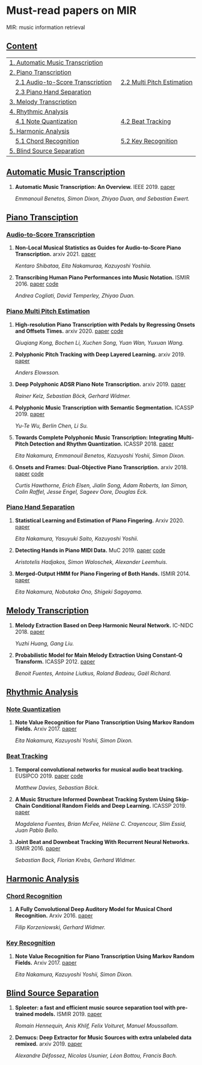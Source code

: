 # Must-read papers on MIR
MIR: music information retrieval


## [Content](#content)
<table>    
<tr><td colspan="2"><a href="#Automatic-Music-Transcription">1. Automatic Music Transcription</a></td></tr>
<tr><td colspan="2"><a href="#piano-transcription">2. Piano Transcription</a></td></tr>
<tr>
    <td>&emsp;<a href="#audio-to-score-transcriptions">2.1 Audio-to-Score Transcription</a></td>
    <td>&ensp;<a href="#Piano-Multi-Pitch-Estimation">2.2 Multi Pitch Estimation</a></td>
</tr>   
<tr>
    <td>&emsp;<a href="#Piano-Hand-Separationn">2.3 Piano Hand Separation</a></td>
    <td></td>
</tr>   
<tr><td colspan="2"><a href="#Melody-Transcription">3. Melody Transcription</a></td></tr>
<tr><td colspan="2"><a href="#Rhythmic-Analysis">4. Rhythmic Analysis</a></td></tr>
<tr>
    <td>&emsp;<a href="#Note-Quantization">4.1 Note Quantization</a></td>
    <td>&ensp;<a href="#Beat-Trackingn">4.2 Beat Tracking</a></td>
</tr>   
<tr><td colspan="2"><a href="#Harmonic-Analysis">5. Harmonic Analysis</a></td></tr>
<tr>
    <td>&emsp;<a href="#Chord-Recognition">5.1 Chord Recognition</a></td>
    <td>&ensp;<a href="#Key-Recognition">5.2 Key Recognition</a></td>
</tr>
<tr><td colspan="2"><a href="#Blind-Source-Separation">5. Blind Source Separation</a></td></tr>
</table>

## [Automatic Music Transcription](#content) 
1. **Automatic Music Transcription: An Overview.** IEEE 2019. [paper](http://www.eecs.qmul.ac.uk/~ewerts/publications/2019_BenetosDixonDuanEwert_AutomaticMusicTranscription_IEEE-SPM.pdf)

    *Emmanouil Benetos, Simon Dixon, Zhiyao Duan, and Sebastian Ewert.* 
    

## [Piano Transciption](#content) 

### [Audio-to-Score Transcription](#content)
1. **Non-Local Musical Statistics as Guides for Audio-to-Score Piano Transcription.** arxiv 2021. [paper](https://arxiv.org/pdf/2008.12710.pdf)

    *Kentaro Shibataa, Eita Nakamuraa, Kazuyoshi Yoshiia.* 
    
1. **Transcribing Human Piano Performances into Music Notation.** ISMIR 2016. 
[paper](http://www2.ece.rochester.edu/projects/air/publications/cogliati2016transcribing.pdf) [code](https://github.com/AndreaCogliati/CompleteTranscription)

    *Andrea Cogliati, David Temperley, Zhiyao Duan.* 
    

### [Piano Multi Pitch Estimation](#content)

1. **High-resolution Piano Transcription with Pedals by Regressing Onsets and Offsets Times.** arxiv 2020. 
[paper](https://arxiv.org/pdf/2010.01815.pdf) [code](https://github.com/bytedance/piano_transcription)

    *Qiuqiang Kong, Bochen Li, Xuchen Song, Yuan Wan, Yuxuan Wang.* 
    
1. **Polyphonic Pitch Tracking with Deep Layered Learning.** arxiv 2019. [paper](https://arxiv.org/ftp/arxiv/papers/1804/1804.02918.pdf)

    *Anders Elowsson.* 
    
1. **Deep Polyphonic ADSR Piano Note Transcription.** arxiv 2019. [paper](https://arxiv.org/pdf/1906.09165.pdf)

    *Rainer Kelz, Sebastian Böck, Gerhard Widmer.* 
    
1. **Polyphonic Music Transcription with Semantic Segmentation.** ICASSP 2019. [paper](https://ieeexplore.ieee.org/document/8682605/)

    *Yu-Te Wu, Berlin Chen, Li Su.* 
    
1. **Towards Complete Polyphonic Music Transcription: Integrating Multi-Pitch Detection and Rhythm Quantization.** ICASSP 2018. [paper](https://eita-nakamura.github.io/articles/AudioAndMIDITranscription_ICASSP2018.pdf)

    *Eita Nakamura, Emmanouil Benetos, Kazuyoshi Yoshii, Simon Dixon.* 
    
1. **Onsets and Frames: Dual-Objective Piano Transcription.** arxiv 2018. 
[paper](https://arxiv.org/pdf/1710.11153.pdf) [code](https://github.com/magenta/magenta/tree/master/magenta/models/onsets_frames_transcription)

    *Curtis Hawthorne, Erich Elsen, Jialin Song, Adam Roberts, Ian Simon, Colin Raffel, Jesse Engel, Sageev Oore, Douglas Eck.* 


### [Piano Hand Separation](#content)

1. **Statistical Learning and Estimation of Piano Fingering.** Arxiv 2020. [paper](https://arxiv.org/pdf/1904.10237.pdf)

    *Eita Nakamura, Yasuyuki Saito, Kazuyoshi Yoshii.* 
    
1. **Detecting Hands in Piano MIDI Data.** MuC 2019. 
[paper](http://www.cemfi.de/wp-content/papercite-data/pdf/hadjakos-2019-detectinghands.pdf) [code](https://github.com/cemfi/hannds)

    *Aristotelis Hadjakos, Simon Waloschek, Alexander Leemhuis.* 
    
1. **Merged-Output HMM for Piano Fingering of Both Hands.** ISMIR 2014. [paper](https://zenodo.org/record/1415152#.YK8zzKgzaUk)

    *Eita Nakamura, Nobutaka Ono, Shigeki Sagayama.* 


## [Melody Transcription](#content) 

1. **Melody Extraction Based on Deep Harmonic Neural Network.** IC-NIDC 2018. [paper](https://www.music-ir.org/mirex/abstracts/2019/BH1.pdf)

    *Yuzhi Huang, Gang Liu.* 

1. **Probabilistic Model for Main Melody Extraction Using Constant-Q Transform.** ICASSP 2012. [paper](https://ieeexplore.ieee.org/document/6289131)

    *Benoit Fuentes, Antoine Liutkus, Roland Badeau, Gaël Richard.* 


## [Rhythmic Analysis](#content) 

### [Note Quantization](#content)

1. **Note Value Recognition for Piano Transcription Using Markov Random Fields.** Arxiv 2017. [paper](https://arxiv.org/pdf/1703.08144.pdf)

    *Eita Nakamura, Kazuyoshi Yoshii, Simon Dixon.* 
    
    
### [Beat Tracking](#content)

1. **Temporal convolutional networks for musical audio beat tracking.** EUSIPCO 2019. 
[paper](http://telecom.inesctec.pt/~mdavies/pdfs/DaviesBoeck19-eusipco.pdf) [code](https://github.com/ben-hayes/beat-tracking-tcn)

    *Matthew Davies, Sebastian Böck.* 

1. **A Music Structure Informed Downbeat Tracking System Using Skip-Chain Conditional Random Fields and Deep Learning.** ICASSP 2019. [paper](https://brianmcfee.net/papers/icassp2019_beat.pdf)

    *Magdalena Fuentes, Brian McFee, Hélène C. Crayencour, Slim Essid, Juan Pablo Bello.* 

1. **Joint Beat and Downbeat Tracking With Recurrent Neural Networks.** ISMIR 2016. [paper](http://www.cp.jku.at/research/papers/Boeck_etal_ISMIR_2016.pdf)

    *Sebastian Bock, Florian Krebs, Gerhard Widmer.* 


## [Harmonic Analysis](#content) 

### [Chord Recognition](#content)

1. **A Fully Convolutional Deep Auditory Model for Musical Chord Recognition.** Arxiv 2016. [paper](https://arxiv.org/pdf/1612.05082.pdf)

    *Filip Korzeniowski, Gerhard Widmer.* 


### [Key Recognition](#content)

1. **Note Value Recognition for Piano Transcription Using Markov Random Fields.** Arxiv 2017. [paper](https://arxiv.org/pdf/1703.08144.pdf)

    *Eita Nakamura, Kazuyoshi Yoshii, Simon Dixon.* 
    

## [Blind Source Separation](#content) 

1. **Spleeter: a fast and efficient music source separation tool with pre-trained models.** ISMIR 2019. [paper](https://archives.ismir.net/ismir2019/latebreaking/000036.pdf)

    *Romain Hennequin, Anis Khlif, Felix Voituret, Manuel Moussallam.* 

1. **Demucs: Deep Extractor for Music Sources with extra unlabeled data remixed.** arxiv 2019. [paper](https://arxiv.org/pdf/1909.01174.pdf)

    *Alexandre Défossez, Nicolas Usunier, Léon Bottou, Francis Bach.* 
